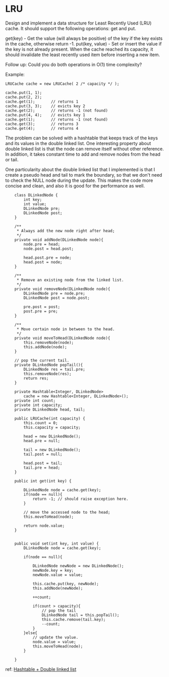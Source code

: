 # LRU 

Design and implement a data structure for Least Recently Used (LRU) cache. It should support the following operations: get and put.

get(key) - Get the value (will always be positive) of the key if the key exists in the cache, otherwise return -1.
put(key, value) - Set or insert the value if the key is not already present. When the cache reached its capacity, it should invalidate the least recently used item before inserting a new item.

Follow up:
Could you do both operations in O(1) time complexity?

Example:

    LRUCache cache = new LRUCache( 2 /* capacity */ );

    cache.put(1, 1);
    cache.put(2, 2);
    cache.get(1);       // returns 1
    cache.put(3, 3);    // evicts key 2
    cache.get(2);       // returns -1 (not found)
    cache.put(4, 4);    // evicts key 1
    cache.get(1);       // returns -1 (not found)
    cache.get(3);       // returns 3
    cache.get(4);       // returns 4
    
    
The problem can be solved with a hashtable that keeps track of the keys and its values in the double linked list. One interesting property about double linked list is that the node can remove itself without other reference. In addition, it takes constant time to add and remove nodes from the head or tail.

One particularity about the double linked list that I implemented is that I create a pseudo head and tail to mark the boundary, so that we don't need to check the NULL node during the update. This makes the code more concise and clean, and also it is good for the performance as well.

        class DLinkedNode {
            int key;
            int value;
            DLinkedNode pre;
            DLinkedNode post;
        }

        /**
         * Always add the new node right after head;
         */
        private void addNode(DLinkedNode node){
            node.pre = head;
            node.post = head.post;

            head.post.pre = node;
            head.post = node;
        }

        /**
         * Remove an existing node from the linked list.
         */
        private void removeNode(DLinkedNode node){
            DLinkedNode pre = node.pre;
            DLinkedNode post = node.post;

            pre.post = post;
            post.pre = pre;
        }

        /**
         * Move certain node in between to the head.
         */
        private void moveToHead(DLinkedNode node){
            this.removeNode(node);
            this.addNode(node);
        }

        // pop the current tail. 
        private DLinkedNode popTail(){
            DLinkedNode res = tail.pre;
            this.removeNode(res);
            return res;
        }

        private Hashtable<Integer, DLinkedNode> 
            cache = new Hashtable<Integer, DLinkedNode>();
        private int count;
        private int capacity;
        private DLinkedNode head, tail;

        public LRUCache(int capacity) {
            this.count = 0;
            this.capacity = capacity;

            head = new DLinkedNode();
            head.pre = null;

            tail = new DLinkedNode();
            tail.post = null;

            head.post = tail;
            tail.pre = head;
        }

        public int get(int key) {

            DLinkedNode node = cache.get(key);
            if(node == null){
                return -1; // should raise exception here.
            }

            // move the accessed node to the head;
            this.moveToHead(node);

            return node.value;
        }


        public void set(int key, int value) {
            DLinkedNode node = cache.get(key);

            if(node == null){

                DLinkedNode newNode = new DLinkedNode();
                newNode.key = key;
                newNode.value = value;

                this.cache.put(key, newNode);
                this.addNode(newNode);

                ++count;

                if(count > capacity){
                    // pop the tail
                    DLinkedNode tail = this.popTail();
                    this.cache.remove(tail.key);
                    --count;
                }
            }else{
                // update the value.
                node.value = value;
                this.moveToHead(node);
            }

        }


ref: [Hashtable + Double linked list](https://leetcode.com/problems/lru-cache/discuss/45911/Java-Hashtable-+-Double-linked-list-(with-a-touch-of-pseudo-nodes))
